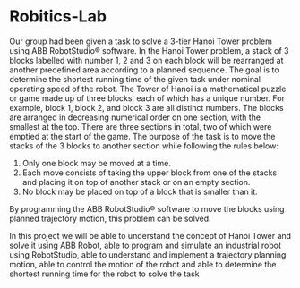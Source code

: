 # Robitics-Lab
Our group had been given a task to solve a 3-tier 
Hanoi Tower problem using ABB RobotStudio® 
software. In the Hanoi Tower problem, a stack of 3 
blocks labelled with number 1, 2 and 3 on each block 
will be rearranged at another predefined area 
according to a planned sequence. The goal is to 
determine the shortest running time of the given task 
under nominal operating speed of the robot. 
The Tower of Hanoi is a mathematical 
puzzle or game made up of three blocks, each of 
which has a unique number. For example, block 1, 
block 2, and block 3 are all distinct numbers. The 
blocks are arranged in decreasing numerical order 
on one section, with the smallest at the top. There 
are three sections in total, two of which were 
emptied at the start of the game. The purpose of the 
task is to move the stacks of the 3 blocks to another 
section while following the rules below: 
1. Only one block may be moved at a time.
2. Each move consists of taking the upper 
block from one of the stacks and placing it 
on top of another stack or on an empty 
section.
3. No block may be placed on top of a block 
that is smaller than it.

By programming the ABB RobotStudio® software 
to move the blocks using planned trajectory motion, 
this problem can be solved. 

In this project we will be able to understand 
the concept of Hanoi Tower and solve it using ABB 
Robot, able to program and simulate an industrial 
robot using RobotStudio, able to understand and 
implement a trajectory planning motion, able to
control the motion of the robot and able to determine 
the shortest running time for the robot to solve the 
task
